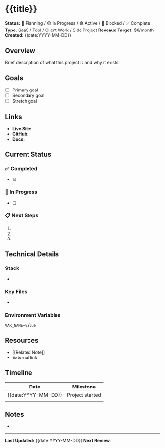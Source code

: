 # {{title}}

**Status:** 🔵 Planning / 🟡 In Progress / 🟢 Active / 🔴 Blocked / ✅ Complete
**Type:** SaaS / Tool / Client Work / Side Project
**Revenue Target:** $X/month
**Created:** {{date:YYYY-MM-DD}}

## Overview

Brief description of what this project is and why it exists.

## Goals

- [ ] Primary goal
- [ ] Secondary goal
- [ ] Stretch goal

## Links

- **Live Site:**
- **GitHub:**
- **Docs:**

## Current Status

### ✅ Completed
- [x]

### 🔄 In Progress
- [ ]

### 📋 Next Steps
1.
2.
3.

## Technical Details

### Stack
-

### Key Files
-

### Environment Variables
```
VAR_NAME=value
```

## Resources

- [[Related Note]]
- External link

## Timeline

| Date | Milestone |
|------|-----------|
| {{date:YYYY-MM-DD}} | Project started |
|  |  |

## Notes

-

---

**Last Updated:** {{date:YYYY-MM-DD}}
**Next Review:**
